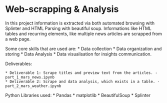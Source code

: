 # Web-scrapping & Analysis

In this project information is extracted via both automated browsing with Splinter and HTML Parsing with beautiful soup. Informations like HTML tables and recurring elements,
like multiple news articles are scrapped from a web page.

Some core skills that are used are:
    * Data collection
    * Data organization and storing
    * Data Analysis
    * Data visualisation for insights communication.

Deliverables:

    * Deliverable 1: Scrape titles and preview text from the articles. - part_1_mars_news.ipynb
    * Deliverable 2: Scrape and data analysis, which exists in a table. - part_2_mars_weather.ipynb

Python Libraries used:
    * Pandas
    * matplotlib
    * BeautifulSoup
    * Splinter
